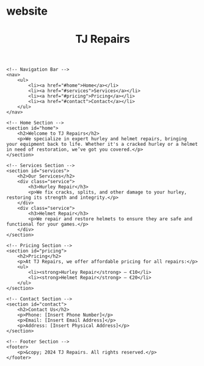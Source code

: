# website
<!DOCTYPE html>
<html lang="en">
<head>
    <meta charset="UTF-8">
    <meta name="viewport" content="width=device-width, initial-scale=1.0">
    <title>TJ Repairs - Hurley & Helmet Repair</title>
    <link rel="stylesheet" href="styles.css">
</head>
<body>
    <!-- Header Section -->
    <header>
        <div class="logo">
            <h1>TJ Repairs</h1>
        </div>
    </header>

    <!-- Navigation Bar -->
    <nav>
        <ul>
            <li><a href="#home">Home</a></li>
            <li><a href="#services">Services</a></li>
            <li><a href="#pricing">Pricing</a></li>
            <li><a href="#contact">Contact</a></li>
        </ul>
    </nav>

    <!-- Home Section -->
    <section id="home">
        <h2>Welcome to TJ Repairs</h2>
        <p>We specialize in expert hurley and helmet repairs, bringing your equipment back to life. Whether it's a cracked hurley or a helmet in need of restoration, we’ve got you covered.</p>
    </section>

    <!-- Services Section -->
    <section id="services">
        <h2>Our Services</h2>
        <div class="service">
            <h3>Hurley Repair</h3>
            <p>We fix cracks, splits, and other damage to your hurley, restoring its strength and integrity.</p>
        </div>
        <div class="service">
            <h3>Helmet Repair</h3>
            <p>We repair and restore helmets to ensure they are safe and functional for your games.</p>
        </div>
    </section>

    <!-- Pricing Section -->
    <section id="pricing">
        <h2>Pricing</h2>
        <p>At TJ Repairs, we offer affordable pricing for all repairs:</p>
        <ul>
            <li><strong>Hurley Repair</strong> – €10</li>
            <li><strong>Helmet Repair</strong> – €20</li>
        </ul>
    </section>

    <!-- Contact Section -->
    <section id="contact">
        <h2>Contact Us</h2>
        <p>Phone: [Insert Phone Number]</p>
        <p>Email: [Insert Email Address]</p>
        <p>Address: [Insert Physical Address]</p>
    </section>

    <!-- Footer Section -->
    <footer>
        <p>&copy; 2024 TJ Repairs. All rights reserved.</p>
    </footer>
</body>
</html>
